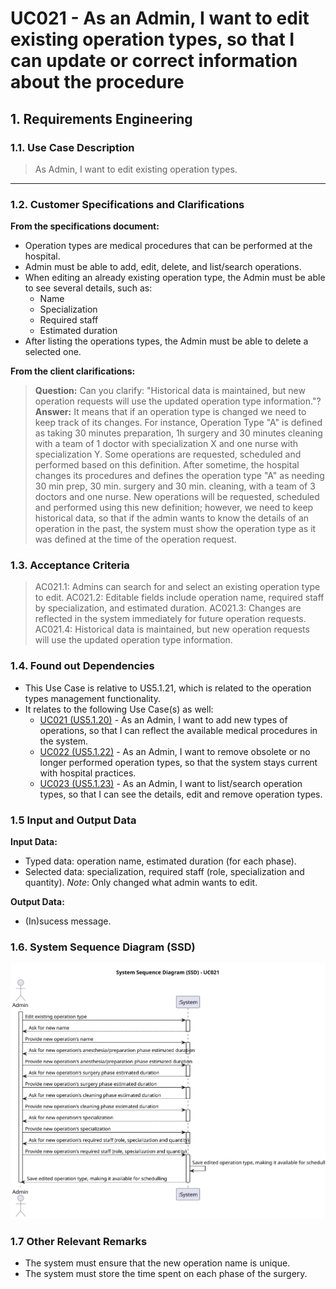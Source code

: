 # UC021 - As an Admin, I want to edit existing operation types, so that I can update or correct information about the procedure

## 1. Requirements Engineering

### 1.1. Use Case Description

> As Admin, I want to edit existing operation types.
---

### 1.2. Customer Specifications and Clarifications

**From the specifications document:**

- Operation types are medical procedures that can be performed at the hospital.
- Admin must be able to add, edit, delete, and list/search operations.
- When editing an already existing operation type, the Admin must be able to see several details, such as:
  - Name
  - Specialization
  - Required staff
  - Estimated duration
- After listing the operations types, the Admin must be able to delete a selected one.

**From the client clarifications:**

> **Question:** Can you clarify: "Historical data is maintained, but new operation requests will use the updated operation type information."?
> **Answer:** It means that if an operation type is changed we need to keep track of its changes. For instance,
Operation Type "A" is defined as taking 30 minutes preparation, 1h surgery and 30 minutes cleaning with a team of 1 doctor with specialization X and one nurse with specialization Y. Some operations are requested, scheduled and performed based on this definition. After sometime, the hospital changes its procedures and defines the operation type "A" as needing 30 min prep, 30 min. surgery and 30 min. cleaning, with a team of 3 doctors and one nurse. New operations will be requested, scheduled and performed using this new definition; however, we need to keep historical data, so that if the admin wants to know the details of an operation in the past, the system must show the operation type as it was defined at the time of the operation request.

### 1.3. Acceptance Criteria

> AC021.1: Admins can search for and select an existing operation type to edit.
> AC021.2: Editable fields include operation name, required staff by specialization, and estimated duration.
> AC021.3: Changes are reflected in the system immediately for future operation requests.
> AC021.4: Historical data is maintained, but new operation requests will use the updated operation type information.

### 1.4. Found out Dependencies

- This Use Case is relative to US5.1.21, which is related to the operation types management functionality.
- It relates to the following Use Case(s) as well:
  - [UC021 (US5.1.20)](../UC020/README.md) - As an Admin, I want to add new types of operations, so that I can reflect the available medical procedures in the system.
  - [UC022 (US5.1.22)](../UC022/README.md) - As an Admin, I want to remove obsolete or no longer performed operation types, so that the system stays current with hospital practices.
  - [UC023 (US5.1.23)](../UC023/README.md) - As an Admin, I want to list/search operation types, so that I can see the details, edit and remove operation types.

### 1.5 Input and Output Data

**Input Data:**

- Typed data: operation name, estimated duration (for each phase).
- Selected data: specialization, required staff (role, specialization and quantity).
_Note_: Only changed what admin wants to edit.

**Output Data:**

- (In)sucess message.

### 1.6. System Sequence Diagram (SSD)

![System Sequence Diagram](svg/uc021-system-sequence-diagram.svg)

### 1.7 Other Relevant Remarks

- The system must ensure that the new operation name is unique.
- The system must store the time spent on each phase of the surgery.
